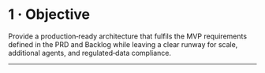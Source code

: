 # 1 · Objective

Provide a production‑ready architecture that fulfils the MVP requirements defined in the PRD and Backlog while leaving a clear runway for scale, additional agents, and regulated‑data compliance.

---
